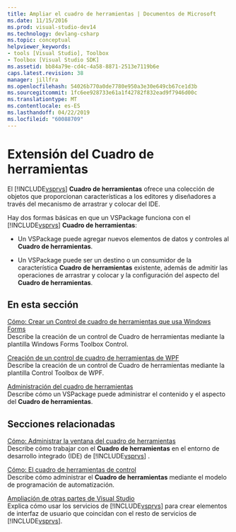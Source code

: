 ```yaml
---
title: Ampliar el cuadro de herramientas | Documentos de Microsoft
ms.date: 11/15/2016
ms.prod: visual-studio-dev14
ms.technology: devlang-csharp
ms.topic: conceptual
helpviewer_keywords:
- tools [Visual Studio], Toolbox
- Toolbox [Visual Studio SDK]
ms.assetid: bb84a79e-cd4c-4a58-8871-2513e7119b6e
caps.latest.revision: 38
manager: jillfra
ms.openlocfilehash: 54026b770a0de7780e950a3e30e649cb67ce1d3b
ms.sourcegitcommit: 1fc6ee928733e61a1f42782f832ead9f7946d00c
ms.translationtype: MT
ms.contentlocale: es-ES
ms.lasthandoff: 04/22/2019
ms.locfileid: "60088709"
---
```

# <a name="extending-the-toolbox"></a>Extensión del Cuadro de herramientas
El [!INCLUDE[vsprvs](../includes/vsprvs-md.md)] **Cuadro de herramientas** ofrece una colección de objetos que proporcionan características a los editores y diseñadores a través del mecanismo de arrastrar y colocar del IDE.  
  
 Hay dos formas básicas en que un VSPackage funciona con el [!INCLUDE[vsprvs](../includes/vsprvs-md.md)] **Cuadro de herramientas**:  
  
- Un VSPackage puede agregar nuevos elementos de datos y controles al **Cuadro de herramientas**.  
  
- Un VSPackage puede ser un destino o un consumidor de la característica **Cuadro de herramientas** existente, además de admitir las operaciones de arrastrar y colocar y la configuración del aspecto del **Cuadro de herramientas**.  
  
## <a name="in-this-section"></a>En esta sección  
 [Cómo: Crear un Control de cuadro de herramientas que usa Windows Forms](../misc/how-to-create-a-toolbox-control-that-uses-windows-forms.md)  
 Describe la creación de un control de Cuadro de herramientas mediante la plantilla Windows Forms Toolbox Control.  
  
 [Creación de un control de cuadro de herramientas de WPF](../extensibility/creating-a-wpf-toolbox-control.md)  
 Describe la creación de un control de Cuadro de herramientas mediante la plantilla Control Toolbox de WPF.  
  
 [Administración del cuadro de herramientas](../misc/managing-the-toolbox.md)  
 Describe cómo un VSPackage puede administrar el contenido y el aspecto del **Cuadro de herramientas**.  
  
## <a name="related-sections"></a>Secciones relacionadas  
 [Cómo: Administrar la ventana del cuadro de herramientas](http://msdn.microsoft.com/a022c3fe-298c-4a59-a48f-b050da90ebc2)  
 Describe cómo trabajar con el **Cuadro de herramientas** en el entorno de desarrollo integrado (IDE) de [!INCLUDE[vsprvs](../includes/vsprvs-md.md)] .  
  
 [Cómo: El cuadro de herramientas de control](http://msdn.microsoft.com/library/c9d8a18a-d2bc-43d4-a803-601bfc6a6599)  
 Describe cómo administrar el **Cuadro de herramientas** mediante el modelo de programación de automatización.  
  
 [Ampliación de otras partes de Visual Studio](../extensibility/extending-other-parts-of-visual-studio.md)  
 Explica cómo usar los servicios de [!INCLUDE[vsprvs](../includes/vsprvs-md.md)] para crear elementos de interfaz de usuario que coincidan con el resto de servicios de [!INCLUDE[vsprvs](../includes/vsprvs-md.md)].